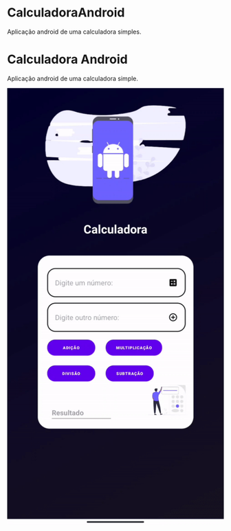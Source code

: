 # CalculadoraAndroid
Aplicação android de uma calculadora simples.

# Calculadora Android
Aplicação android de uma calculadora simple.


 <p align="center">
  <img windth="90px" src= "gifs/gifAndroid.gif">
 </p>      
       
